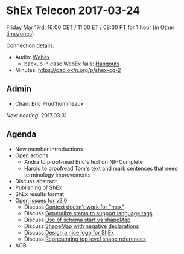 # ShEx Telecon 2017-03-24

Friday Mar 17rd, 16:00 CET / 11:00 ET / 08:00 PT for 1 hour
(in [Other timezones](https://www.timeanddate.com/worldclock/fixedtime.html?msg=ShEx+CG&iso=20170324T16&p1=195&ah=1))

Connection details:

* Audio: [Webex](https://meetings.webex.com/collabs/#/meetings/detail?uuid=M3E7N4QJZWCF21YLKSEHDORWQF-JV0D&rnd=632070.36750)
  * backup in case WebEx fails: [Hangouts](http://tinyurl.com/ShEx-hangouts)
* Minutes: https://pad.okfn.org/p/shex-cg-2

## Admin

 * Chair: Eric Prud'hommeaux

*Next neeting*: 2017.03.31

## Agenda 
 * New member introductions
 * Open actions
   * Andra to proof-read Eric's text on NP-Complete
   * Harold to proofread Tom's text and mark sentences that need terminology improvements
 * Discuss abstract
 * Publishing of ShEx
 * ShEx results format
 * [Open Issues for v2.0](https://github.com/shexSpec/shex/issues?q=is%3Aopen+is%3Aissue+milestone%3A2.0)
   * Discuss [Context doesn't work for "max"](https://github.com/shexSpec/shex/issues/49)
   * Discuss [Generalize stems to support language tags](https://github.com/shexSpec/shex/issues/46)
   * Discuss [Use of schema start vs shapeMap](https://github.com/shexSpec/shex/issues/37)
   * Discuss [ShapeMap with negative declarations](https://github.com/shexSpec/shex/issues/42)
   * Discuss [Design a nice logo for ShEx](https://github.com/shexSpec/shex/issues/26)
   * Discuss [Representing top level shape references](https://github.com/shexSpec/shex/issues/38)
 * AOB 

